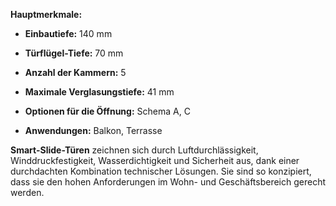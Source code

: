 **Hauptmerkmale:**

- **Einbautiefe:** 140 mm

- **Türflügel-Tiefe:** 70 mm

- **Anzahl der Kammern:** 5

- **Maximale Verglasungstiefe:** 41 mm

- **Optionen für die Öffnung:** Schema A, C

- **Anwendungen:** Balkon, Terrasse

**Smart-Slide-Türen** zeichnen sich durch Luftdurchlässigkeit, Winddruckfestigkeit, Wasserdichtigkeit und Sicherheit aus, dank einer durchdachten Kombination technischer Lösungen. Sie sind so konzipiert, dass sie den hohen Anforderungen im Wohn- und Geschäftsbereich gerecht werden.